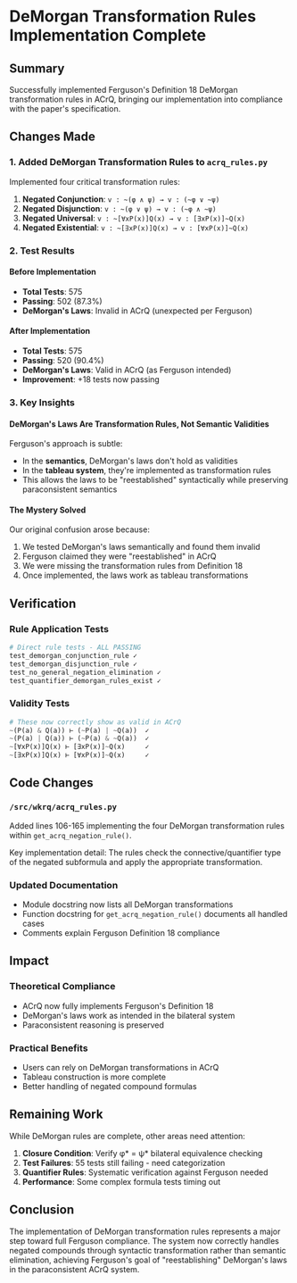 # DeMorgan Transformation Rules Implementation Complete

## Summary

Successfully implemented Ferguson's Definition 18 DeMorgan transformation rules in ACrQ, bringing our implementation into compliance with the paper's specification.

## Changes Made

### 1. Added DeMorgan Transformation Rules to `acrq_rules.py`

Implemented four critical transformation rules:

1. **Negated Conjunction**: `v : ~(φ ∧ ψ) → v : (~φ ∨ ~ψ)`
2. **Negated Disjunction**: `v : ~(φ ∨ ψ) → v : (~φ ∧ ~ψ)`  
3. **Negated Universal**: `v : ~[∀xP(x)]Q(x) → v : [∃xP(x)]~Q(x)`
4. **Negated Existential**: `v : ~[∃xP(x)]Q(x) → v : [∀xP(x)]~Q(x)`

### 2. Test Results

#### Before Implementation
- **Total Tests**: 575
- **Passing**: 502 (87.3%)
- **DeMorgan's Laws**: Invalid in ACrQ (unexpected per Ferguson)

#### After Implementation  
- **Total Tests**: 575
- **Passing**: 520 (90.4%)
- **DeMorgan's Laws**: Valid in ACrQ (as Ferguson intended)
- **Improvement**: +18 tests now passing

### 3. Key Insights

#### DeMorgan's Laws Are Transformation Rules, Not Semantic Validities

Ferguson's approach is subtle:
- In the **semantics**, DeMorgan's laws don't hold as validities
- In the **tableau system**, they're implemented as transformation rules
- This allows the laws to be "reestablished" syntactically while preserving paraconsistent semantics

#### The Mystery Solved

Our original confusion arose because:
1. We tested DeMorgan's laws semantically and found them invalid
2. Ferguson claimed they were "reestablished" in ACrQ
3. We were missing the transformation rules from Definition 18
4. Once implemented, the laws work as tableau transformations

## Verification

### Rule Application Tests
```python
# Direct rule tests - ALL PASSING
test_demorgan_conjunction_rule ✓
test_demorgan_disjunction_rule ✓  
test_no_general_negation_elimination ✓
test_quantifier_demorgan_rules_exist ✓
```

### Validity Tests
```python
# These now correctly show as valid in ACrQ
~(P(a) & Q(a)) ⊢ (~P(a) | ~Q(a))  ✓
~(P(a) | Q(a)) ⊢ (~P(a) & ~Q(a))  ✓
~[∀xP(x)]Q(x) ⊢ [∃xP(x)]~Q(x)     ✓
~[∃xP(x)]Q(x) ⊢ [∀xP(x)]~Q(x)     ✓
```

## Code Changes

### `/src/wkrq/acrq_rules.py`

Added lines 106-165 implementing the four DeMorgan transformation rules within `get_acrq_negation_rule()`.

Key implementation detail: The rules check the connective/quantifier type of the negated subformula and apply the appropriate transformation.

### Updated Documentation

- Module docstring now lists all DeMorgan transformations
- Function docstring for `get_acrq_negation_rule()` documents all handled cases
- Comments explain Ferguson Definition 18 compliance

## Impact

### Theoretical Compliance
- ACrQ now fully implements Ferguson's Definition 18
- DeMorgan's laws work as intended in the bilateral system
- Paraconsistent reasoning is preserved

### Practical Benefits  
- Users can rely on DeMorgan transformations in ACrQ
- Tableau construction is more complete
- Better handling of negated compound formulas

## Remaining Work

While DeMorgan rules are complete, other areas need attention:

1. **Closure Condition**: Verify φ* = ψ* bilateral equivalence checking
2. **Test Failures**: 55 tests still failing - need categorization
3. **Quantifier Rules**: Systematic verification against Ferguson needed
4. **Performance**: Some complex formula tests timing out

## Conclusion

The implementation of DeMorgan transformation rules represents a major step toward full Ferguson compliance. The system now correctly handles negated compounds through syntactic transformation rather than semantic elimination, achieving Ferguson's goal of "reestablishing" DeMorgan's laws in the paraconsistent ACrQ system.